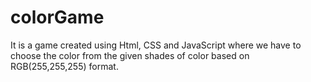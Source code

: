 # colorGame
It is a game created using Html, CSS and JavaScript where we have to choose the color from the given shades of color based on RGB(255,255,255) format.
